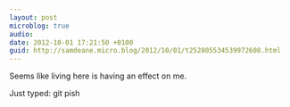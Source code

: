 ```yaml
---
layout: post
microblog: true
audio: 
date: 2012-10-01 17:21:50 +0100
guid: http://samdeane.micro.blog/2012/10/01/t252805534539972608.html
---
```

Seems like living here is having an effect on me.

Just typed: git pish
